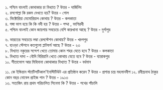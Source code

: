 ১. পশ্চিম বাংলাই কোথাকার চা বিখ্যাত ? উত্তর - দার্জিলিং   
২. রসগোল্লা কি রকম দেখতে হয়? উত্তর - গোল   
৩. ভিক্টোরিয়া মেমোরিয়াল কোথায় ? উত্তর - কলকাতা   
৪. গঙ্গা ভাগ হয়ে কি কি নদী হয় ? উত্তর - পদ্মা , ভাগিরথী   
৫. পশ্চিম বাংলাই কোন জায়গায় সবচেয়ে বেশি কারখানা আছে ? উত্তর - দুর্গাপুর   

৬. ভারতের সবচেয়ে লম্বা রেলস্টেশন কোথায়? উত্তর - খড়্গপুর    
৭. হাওড়া স্টেশনে কতগুলো প্লাটফর্ম আছে ? উত্তর - ২৩   
৮. বিখ্যাত নকুরের সন্দেশ খেতে তোমায় কোন শহর যেতে হবে ? উত্তর - কলকাতা   
৯. বিখ্যাত দাদা - বৌদি বিরিয়ানি খেতে কোথায় যেতে হবে ? উত্তর - ব্যারাকপুর   
১০. সীতাভোগ আর মিহিদানা কোথাকার বিখ্যাত ? উত্তর - বর্ধমান     

১১. কে ইন্ডিয়ান স্ট্যাটিসটিকাল'ইনস্টিটিউট এর প্রতিষ্ঠান করেন ? উত্তর - প্রশান্ত চন্দ্র মহলানবীশ 
১২. রবীন্দ্রনাথ ঠাকুর কোন বছর নোবেল প্রাইজ পান ? উত্তর - ১৯১৩   
১৩. সত্যজিৎ রায় প্রথম পরিচালিত সিনেমা কি ? উত্তর - পথের পাঁচালি 

